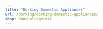 ```yaml
---
title: "Dorking Domestic Appliances"
url: /dorking/dorking-domestic-appliances/
shop: Haushaltsgeräte
---
```

